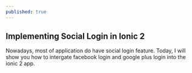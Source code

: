 ```yaml
---
published: true
---
```

## Implementing Social Login in Ionic 2

Nowadays, most of application do have social login feature. Today, I will show you how to intergate facebook login and google plus login into the ionic 2 app.
